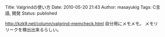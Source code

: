 Title: Valgrindの使い方
Date: 2010-05-20 21:43
Author: masayukig
Tags: C言語, 開発
Status: published

<http://kzk9.net/column/valgrind-memcheck.html>
自分用にメモメモ。
メモリリークを検出出来るらしい。
